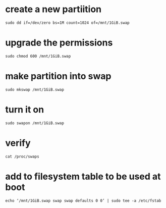 # create a new partiition
`sudo dd if=/dev/zero bs=1M count=1024 of=/mnt/1GiB.swap`

# upgrade the permissions
`sudo chmod 600 /mnt/1GiB.swap`

# make partition into swap 
`sudo mkswap /mnt/1GiB.swap`

# turn it on 
`sudo swapon /mnt/1GiB.swap`

# verify
`cat /proc/swaps`

# add to filesystem table to be used at boot
`echo ‘/mnt/1GiB.swap swap swap defaults 0 0’ | sudo tee -a /etc/fstab`